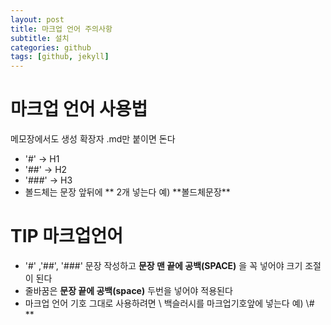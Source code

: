 ```yaml
---
layout: post
title: 마크업 언어 주의사항
subtitle: 설치
categories: github
tags: [github, jekyll]
---
```


# 마크업 언어 사용법
메모장에서도 생성 확장자 .md만 붙이면 돈다
- '#' -> H1 
- '##' -> H2
- '###' -> H3 
- 볼드체는 문장 앞뒤에 \*\* 2개 넣는다 예) \*\*볼드체문장\*\*
  
  
# TIP 마크업언어
- '#' ,'##', '###' 문장 작성하고 **문장 맨 끝에 공백(SPACE)** 을 꼭 넣어야 크기 조절이 된다
- 줄바꿈은 **문장 끝에 공백(space)** 두번을 넣어야 적용된다
- 마크업 언어 기호 그대로 사용하려면 \ 백슬러시를 마크업기호앞에 넣는다 예) \\# \*\*

